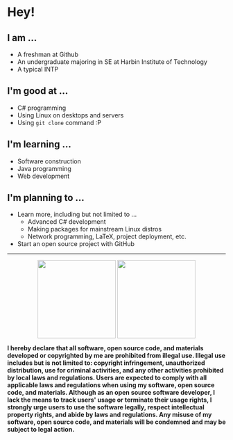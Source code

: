 # Hey!

## I am ...

- A freshman at Github
- An undergraduate majoring in SE at Harbin Institute of Technology
- A typical INTP

## I'm good at ...

- C# programming
- Using Linux on desktops and servers
- Using `git clone` command :P

## I'm learning ...

- Software construction
- Java programming
- Web development

## I'm planning to ...

- Learn more, including but not limited to ...
  - Advanced C# development
  - Making packages for mainstream Linux distros
  - Network programming, LaTeX, project deployment, etc.
- Start an open source project with GitHub

---

<p align="center">
  <picture align="center" height="180em">
    <source 
      srcset="https://github-readme-stats.vercel.app/api?username=cclvi256&include_all_commits=true&count_private=true&theme=dark"
      media="(prefers-color-scheme: dark), (prefers-color-scheme: no-preference)"
    />
    <source
      srcset="https://github-readme-stats.vercel.app/api?username=cclvi256&include_all_commits=true&count_private=true"
      media="(prefers-color-scheme: light)"
    />
    <img height="180em" align="center" src="https://github-readme-stats.vercel.app/api?username=cclvi256&include_all_commits=true&count_private=true&theme=dark" />
  </picture>
  <picture align="center" height="180em">
    <source 
      srcset="https://github-readme-stats.vercel.app/api/top-langs/?username=cclvi256&layout=compact&theme=dark"
      media="(prefers-color-scheme: dark), (prefers-color-scheme: no-preference)"
    />
    <source
      srcset="https://github-readme-stats.vercel.app/api/top-langs/?username=cclvi256&layout=compact"
      media="(prefers-color-scheme: light)"
    />
    <img height="180em" align="center" src="https://github-readme-stats.vercel.app/api/top-langs/?username=cclvi256&layout=compact&theme=dark" />
  </picture>
</p>

**I hereby declare that all software, open source code, and materials developed or copyrighted by me are prohibited from illegal use. Illegal use includes but is not limited to: copyright infringement, unauthorized distribution, use for criminal activities, and any other activities prohibited by local laws and regulations. Users are expected to comply with all applicable laws and regulations when using my software, open source code, and materials. Although as an open source software developer, I lack the means to track users' usage or terminate their usage rights, I strongly urge users to use the software legally, respect intellectual property rights, and abide by laws and regulations. Any misuse of my software, open source code, and materials will be condemned and may be subject to legal action.**

